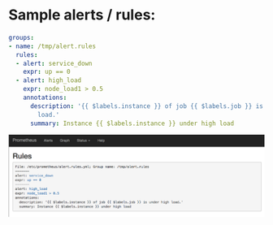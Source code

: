 # Sample alerts / rules:

```yaml
groups:
- name: /tmp/alert.rules
  rules:
  - alert: service_down
    expr: up == 0
  - alert: high_load
    expr: node_load1 > 0.5
    annotations:
      description: '{{ $labels.instance }} of job {{ $labels.job }} is under high
        load.'
      summary: Instance {{ $labels.instance }} under high load
```
![prometheus Alerts](../assets/prom-rules.png)

